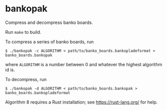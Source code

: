 # bankopak

Compress and decompress banko boards.

Run `make` to build.

To compress a series of banko boards, run

    $ ./bankopak -c ALGORITHM < path/to/banko_boards.bankopladeformat > banko_boards.bankopak

where `ALGORITHM` is a number between 0 and whatever the highest algorithm id
is.

To decompress, run

    $ ./bankopak -d ALGORITHM < path/to/banko_boards.bankopak > banko_boards.bankopladeformat

Algorithm 8 requires a Rust installation; see https://rust-lang.org/ for
help.
